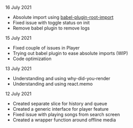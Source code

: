 16 July 2021

- Absolute import using [babel-plugin-root-import](https://github.com/entwicklerstube/babel-plugin-root-import)
- Fixed issue with toggle status on init
- Remove babel plugin to remove logs

15 July 2021

- Fixed couple of issues in Player
- Trying out babel plugin to ease absolute imports (WIP)
- Code optimization

13 July 2021

- Understanding and using why-did-you-render
- Understanding and using react.memo

12 July 2021

- Created separate slice for history and queue
- Created a generic interface for player feature
- Fixed issue with playing songs from search screen
- Created a wrapper function around offline media
